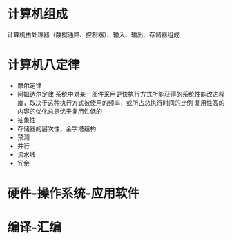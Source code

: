 # 计算机组成
计算机由处理器（数据通路、控制器）、输入、输出、存储器组成

# 计算机八定律
* 摩尔定律
* 阿姆达尔定律  系统中对某一部件采用更快执行方式所能获得的系统性能改进程度，取决于这种执行方式被使用的频率，或所占总执行时间的比例   复用性高的内容的优化总是优于复用性低的
* 抽象性
* 存储器的层次性，金字塔结构
* 预测
* 并行
* 流水线
* 冗余

# 硬件-操作系统-应用软件

# 编译-汇编

